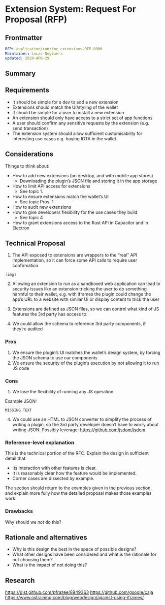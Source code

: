 # Extension System: Request For Proposal (RFP)
[RFP]: #RFP

## Frontmatter
[frontmatter]: #frontmatter
```yaml
RFP: application/runtime_extensions-RFP-0000
Maintainer: Lucas Nogiuera
updated: 2020-APR-29
```

## Summary
[summary]: #summary

## Requirements
[requirements]: #requirements

- It should be simple for a dev to add a new extension
- Extensions should match the UI/styling of the wallet
- It should be simple for a user to install a new extension
- An extension should only have access to a strict set of app functions
- A user should confirm any sensitive requests by the extension (e.g. send transaction)
- The extension system should allow sufficient customisability for interesting use cases e.g. buying IOTA in the wallet

## Considerations
[considerations]: #considerations

Things to think about:
- How to add new extensions (on desktop, and with mobile app stores)
  - Downloading the plugin’s JSON file and storing it in the app storage
- How to limit API access for extensions
  - See topic 1.
- How to ensure extensions match the wallet’s UI
  - See topic Pros. 1
- How to audit new extensions
- How to give developers flexibility for the use cases they build
  - See topic 4
- How to grant extensions access to the Rust API in Capacitor and in Electron

## Technical Proposal
[technical-proposal]: #technical-proposal

1. The API exposed to extensions are wrappers to the “real” API implementation, so it can force some API calls to require user confirmation

```
[img]
```

2. Allowing an extension to run as a sandboxed web application can lead to security issues like an extension tricking the user to do something harmful to their wallet, e.g. with iframes the plugin could change the app’s URL to a website with similar UI or display content to trick the user

3. Extensions are defined as JSON files, so we can control what kind of JS features the 3rd party has access to:

4. We could allow the schema to reference 3rd party components, if they’re audited

### Pros
1. We ensure the plugin’s UI matches the wallet’s design system, by forcing the JSON schema to use our components
2. We ensure the security of the plugin’s execution by not allowing it to run JS code

### Cons
1. We lose the flexibility of running any JS operation

Example JSON:

```
MISSING TEXT
```

4. We could use an HTML to JSON converter to simplify the process of writing a plugin, so the 3rd party developer doesn’t have to worry about writing JSON.
Possibly leverage: https://github.com/jsdom/jsdom

### Reference-level explanation
[reference-level-explanation]: #reference-level-explanation

This is the technical portion of the RFC. Explain the design in sufficient detail that:

- Its interaction with other features is clear.
- It is reasonably clear how the feature would be implemented.
- Corner cases are dissected by example.

The section should return to the examples given in the previous section, and explain more fully how the detailed proposal makes those examples work.

### Drawbacks
[drawbacks]: #drawbacks

Why should we *not* do this?

## Rationale and alternatives
[rationale-and-alternatives]: #rationale-and-alternatives

- Why is this design the best in the space of possible designs?
- What other designs have been considered and what is the rationale for not choosing them?
- What is the impact of not doing this?


## Research
[research]: #research

https://gist.github.com/pfrazee/8949363
https://github.com/google/caja
https://www.ostraining.com/blog/webdesign/against-using-iframes/
